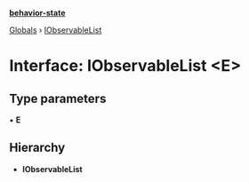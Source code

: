 **[behavior-state](../README.md)**

[Globals](../globals.md) › [IObservableList](iobservablelist.md)

# Interface: IObservableList <**E**>

## Type parameters

▪ **E**

## Hierarchy

* **IObservableList**